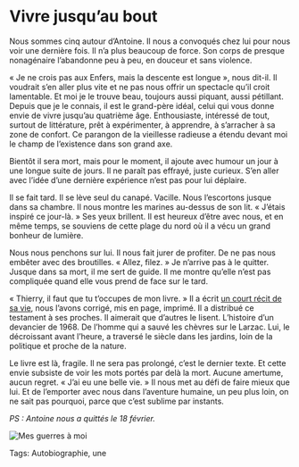 # Vivre jusqu’au bout

Nous sommes cinq autour d’Antoine. Il nous a convoqués chez lui pour nous voir une dernière fois. Il n’a plus beaucoup de force. Son corps de presque nonagénaire l’abandonne peu à peu, en douceur et sans violence.

« Je ne crois pas aux Enfers, mais la descente est longue », nous dit-il. Il voudrait s’en aller plus vite et ne pas nous offrir un spectacle qu’il croit lamentable. Et moi je le trouve beau, toujours aussi piquant, aussi pétillant. Depuis que je le connais, il est le grand-père idéal, celui qui vous donne envie de vivre jusqu’au quatrième âge. Enthousiaste, intéressé de tout, surtout de littérature, prêt à expérimenter, à apprendre, à s’arracher à sa zone de confort. Ce parangon de la vieillesse radieuse a étendu devant moi le champ de l’existence dans son grand axe.

Bientôt il sera mort, mais pour le moment, il ajoute avec humour un jour à une longue suite de jours. Il ne paraît pas effrayé, juste curieux. S’en aller avec l’idée d’une dernière expérience n’est pas pour lui déplaire.

Il se fait tard. Il se lève seul du canapé. Vacille. Nous l’escortons jusque dans sa chambre. Il nous montre les marines au-dessus de son lit. « J’étais inspiré ce jour-là. » Ses yeux brillent. Il est heureux d’être avec nous, et en même temps, se souviens de cette plage du nord où il a vécu un grand bonheur de lumière.

Nous nous penchons sur lui. Il nous fait jurer de profiter. De ne pas nous embêter avec des broutilles. « Allez, filez. » Je n’arrive pas à le quitter. Jusque dans sa mort, il me sert de guide. Il me montre qu’elle n’est pas compliquée quand elle vous prend de face sur le tard.

« Thierry, il faut que tu t’occupes de mon livre. » Il a écrit [un court récit de sa vie](http://www.lulu.com/shop/antoine-blanchemain/mes-guerres-%C3%A0-moi/paperback/product-21249008.html), nous l’avons corrigé, mis en page, imprimé. Il a distribué ce testament à ses proches. Il aimerait que d’autres le lisent. L’histoire d’un devancier de 1968. De l’homme qui a sauvé les chèvres sur le Larzac. Lui, le décroissant avant l’heure, a traversé le siècle dans les jardins, loin de la politique et proche de la nature.

Le livre est là, fragile. Il ne sera pas prolongé, c’est le dernier texte. Et cette envie subsiste de voir les mots portés par delà la mort. Aucune amertume, aucun regret. « J’ai eu une belle vie. » Il nous met au défi de faire mieux que lui. Et de l’emporter avec nous dans l’aventure humaine, un peu plus loin, on ne sait pas pourquoi, parce que c’est sublime par instants.

*PS : Antoine nous a quittés le 18 février.*

![Mes guerres à moi](https://tcrouzet.com/images_tc/2014/02/antoine-630x430.jpg)



Tags: Autobiographie, une